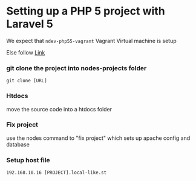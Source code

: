 # Setting up a PHP 5 project with Laravel 5

We expect that `ndev-php55-vagrant` Vagrant Virtual machine is setup

Else follow [Link](https://github.com/nodes-php/readme/blob/master/Guides/Setup/setup-php5-local-enviroment.md)

### git clone the project into nodes-projects folder
`git clone [URL]` 

### Htdocs
move the source code into a htdocs folder

### Fix project
use the nodes command to "fix project" which sets up apache config and database

### Setup host file
```
192.168.10.16 [PROJECT].local-like.st
```

